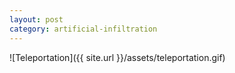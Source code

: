```yaml
---
layout: post
category: artificial-infiltration
---
```


![Teleportation]({{ site.url }}/assets/teleportation.gif)